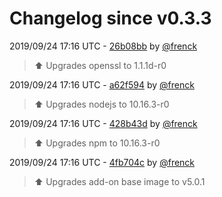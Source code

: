 # Changelog since v0.3.3

2019/09/24 17:16 UTC - [26b08bb](https://github.com/hassio-addons/addon-zwave2mqtt/commit/26b08bbafe2aa98447d10d1507d7d69fb58c382b) by [@frenck](https://github.com/frenck)
> :arrow_up: Upgrades openssl to 1.1.1d-r0 

2019/09/24 17:16 UTC - [a62f594](https://github.com/hassio-addons/addon-zwave2mqtt/commit/a62f594fe425d32be77bf8e4eae1a2791086467e) by [@frenck](https://github.com/frenck)
> :arrow_up: Upgrades nodejs to 10.16.3-r0 

2019/09/24 17:16 UTC - [428b43d](https://github.com/hassio-addons/addon-zwave2mqtt/commit/428b43de8601985d5a7dd97c79d72e6bcc67c927) by [@frenck](https://github.com/frenck)
> :arrow_up: Upgrades npm to 10.16.3-r0 

2019/09/24 17:16 UTC - [4fb704c](https://github.com/hassio-addons/addon-zwave2mqtt/commit/4fb704c3ccfc576f2120a9c919b44c1f4c4049a1) by [@frenck](https://github.com/frenck)
> :arrow_up: Upgrades add-on base image to v5.0.1 

